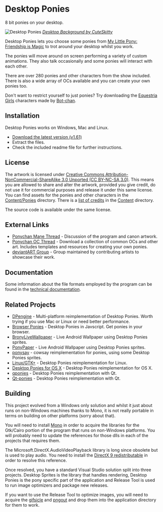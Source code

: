# Desktop Ponies

8 bit ponies on your desktop.

![Desktop Ponies](http://i.imgur.com/2vVLGt8.jpg)
*[Desktop Background by CuteSkitty](http://cuteskitty.deviantart.com/art/Celestia-256362644)*

Desktop Ponies lets you choose some ponies from [My Little Pony: Friendship is Magic](http://wikipedia.org/wiki/My_Little_Pony:_Friendship_Is_Magic) to trot around your desktop whilst you work.

The ponies will move around on screen performing a variety of custom animations. They also talk occasionally and some ponies will interact with each other.

There are over 280 ponies and other characters from the show included. There is also a wide array of OCs available and you can create your own ponies too.

Don't want to restrict yourself to just ponies? Try downloading the [Equestria Girls](http://sta.sh/2ouk6qgs0sg) characters made by [Bot-chan](http://botchan-mlp.deviantart.com/).

## Installation

Desktop Ponies works on Windows, Mac and Linux.

* [Download the latest version (v1.61)](https://github.com/RoosterDragon/Desktop-Ponies/releases/download/v1.61/Desktop.Ponies.v1.61.zip)
* Extract the files.
* Check the included readme file for further instructions.

## License

The artwork is licensed under [Creative Commons Attribution-NonCommercial-ShareAlike 3.0 Unported (CC BY-NC-SA 3.0)](http://creativecommons.org/licenses/by-nc-sa/3.0/). This means you are allowed to share and alter the artwork, provided you give credit, do not use it for commercial purposes and release it under this same license. You can find assets for the ponies and other characters in the [Content/Ponies](Content/Ponies) directory. There is a [list of credits](Content/credits.txt) in the [Content](Content) directory.

The source code is available under the same license.

## External Links

* [Ponychan Mane Thread](http://www.ponychan.net/fan/res/458.html) - Discussion of the program and canon artwork.
* [Ponychan OC Thread](http://www.ponychan.net/chan/collab/res/43607.html) - Download a collection of common OCs and other art. Includes templates and resources for creating your own ponies.
* [deviantART Group](http://desktop-pony-team.deviantart.com/) - Group maintained by contributing artists to showcase their work.

## Documentation

Some information about the file formats employed by the program can be found in the [technical documentation](techdoc.md).

## Related Projects

* [DPengine](https://github.com/hidefromkgb/DPengine) - Multi-platform reimplementation of Desktop Ponies. Worth trying if you use Mac or Linux or need better performance.
* [Browser Ponies](http://panzi.github.io/Browser-Ponies/) - Desktop Ponies in Javscript. Get ponies in your browser.
* [BronyLiveWallpaper](https://github.com/frankkienl/BronyLiveWallpaper) - Live Android Wallpaper using Desktop Ponies sprites.
* [PonyPaper](https://github.com/Smithers888/PonyPaper) - Live Android Wallpaper using Desktop Ponies sprites.
* [ponysay](https://github.com/erkin/ponysay) - cowsay reimplementation for ponies, using some Desktop Ponies sprites.
* [Linux/GTK+](https://github.com/killerrabbit/Ponies-for-Linux-GTK-) - Desktop Ponies reimplementation for Linux.
* [Desktop Ponies for OS X](https://github.com/xobs/desktop-ponies-mac) - Desktop Ponies reimplementation for OS X.
* [qponies](https://github.com/svenstaro/qponies) - Desktop Ponies reimplementation with Qt.
* [Qt-ponies](https://github.com/myszha/qt-ponies) - Desktop Ponies reimplementation with Qt.

## Building

This project evolved from a Windows only solution and whilst it just about runs on non-Windows machines thanks to Mono, it is not really portable in terms on building on other platforms (sorry about that).

You will need to install [Mono](http://www.mono-project.com/download/) in order to acquire the libraries for the Gtk/Cairo portion of the program that runs on non-Windows platforms. You will probably need to update the references for those dlls in each of the projects that requires them.

The Microsoft.DirectX.AudioVideoPlayback library is long since obsolete but is used to play audio. You need to install the [DirectX 9 redistributable](http://www.microsoft.com/en-us/download/details.aspx?id=35) in order to resolve this reference.

Once resolved, you have a standard Visual Studio solution split into three projects. Desktop Sprites is the library that handles rendering, Desktop Ponies is the pony specific part of the application and Release Tool is used to run image optimizers and package new releases.

If you want to use the Release Tool to optimize images, you will need to acquire the [gifsicle](http://www.lcdf.org/gifsicle/) and [pngout](http://advsys.net/ken/utils.htm) and drop them into the application directory for them to work.
